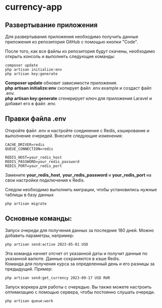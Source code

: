 # currency-app

## Развертывание приложения

Для развертывания приложения необходимо получить данные приложения из репозитория GitHub с помощью кнопки "Code".

После того, как все файлы из репозитория будут скачены, необходимо открыть консоль и выполнить следующие команды:

```shell
composer update
php artisan initialize:env
php artisan key:generate
```
**Composer update** обновит зависимости приложения.  
**php artisan initialize:env** скопирует файл .env.example и создаст файл .env.  
**php artisan key:generate** сгенерирует ключ для приложения Laravel и добавит его в файл .env.

## Правки файла .env
Откройте файл .env и настройте соединение с Redis, кэширование и выполнение очередей. Внесите следующие изменения:
```shell
CACHE_DRIVER=redis
QUEUE_CONNECTION=redis

REDIS_HOST=your_redis_host
REDIS_PASSWORD=your_redis_password
REDIS_PORT=your_redis_port
```
Замените **your_redis_host**, **your_redis_password** и **your_redis_port** на свои настройки подключения к Redis.

Следом необходимо выполнить миграции, чтобы установились нужные таблицы в базу данных
```shell
php artisan migrate
```
## Основные команды:

Запуск очереди для получения данных за последние 180 дней. Можно добавить параметры, например:
```shell
php artisan send:active 2023-05-01 USD
```
Эта команда начнет отсчет от указанной даты и получит данные по указанной валюте. Данные сохраняются в кэше Redis.  
Команда для получения курса за определенный день и его разницы за предыдущий. Пример:
```shell
php artisan send:get_currency 2023-09-17 USD RUR
```
Запуск воркера для работы с очередью. Вы также можете настроить оптимизацию с помощью сервера, чтобы постоянно слушать очереди.
```shell
php artisan queue:work
```
